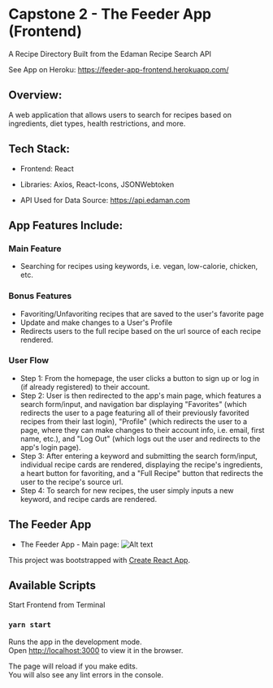 # Capstone 2 - The Feeder App (Frontend)

A Recipe Directory Built from the Edaman Recipe Search API 

See App on Heroku: https://feeder-app-frontend.herokuapp.com/

## Overview: 
A web application that allows users to search for recipes based on ingredients, diet types, health restrictions, and more. 

## Tech Stack:
- Frontend: 
React

- Libraries:
Axios,
React-Icons,
JSONWebtoken

- API Used for Data Source: 
https://api.edaman.com

## App Features Include:
### Main Feature
- Searching for recipes using keywords, i.e. vegan, low-calorie, chicken, etc.
### Bonus Features
- Favoriting/Unfavoriting recipes that are saved to the user's favorite page
- Update and make changes to a User's Profile
- Redirects users to the full recipe based on the url source of each recipe rendered.
### User Flow
- Step 1: From the homepage, the user clicks a button to  sign up or log in (if already registered) to their account.
- Step 2: User is then redirected to the app's main page, which features a search form/input, and navigation bar displaying "Favorites" (which redirects the user to a page featuring all of their previously favorited recipes from their last login), "Profile" (which redirects the user to a page, where they can make changes to their account info, i.e. email, first name, etc.), and "Log Out" (which logs out the user and redirects to the app's login page).
- Step 3:  After entering a keyword and submitting the search form/input, individual recipe cards are rendered, displaying the recipe's ingredients, a heart button for favoriting, and a "Full Recipe" button that redirects the user to the recipe's source url.
- Step 4: To search for new recipes, the user simply inputs a new keyword, and recipe cards are rendered.

## The Feeder App

- The Feeder App - Main page:
![Alt text](/src/app_shot1.png?raw=true "App Homepage")


This project was bootstrapped with [Create React App](https://github.com/facebook/create-react-app).

## Available Scripts

Start Frontend from Terminal
### `yarn start`

Runs the app in the development mode.\
Open [http://localhost:3000](http://localhost:3000) to view it in the browser.

The page will reload if you make edits.\
You will also see any lint errors in the console.



